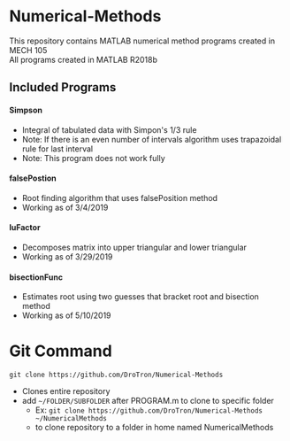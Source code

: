 # Numerical-Methods
This repository contains MATLAB numerical method programs created in MECH 105<br/>
All programs created in MATLAB R2018b

## Included Programs

#### Simpson
   * Integral of tabulated data with Simpon's 1/3 rule
   * Note: If there is an even number of intervals algorithm uses trapazoidal<br/>
   rule for last interval
   * Note: This program does not work fully
#### falsePostion
   * Root finding algorithm that uses falsePosition method
   * Working as of 3/4/2019
#### luFactor
   * Decomposes matrix into upper triangular and lower triangular
   * Working as of 3/29/2019
#### bisectionFunc
   * Estimates root using two guesses that bracket root and bisection method
   * Working as of 5/10/2019
   
# Git Command
`git clone https://github.com/DroTron/Numerical-Methods`
*  Clones entire repository
*  add `~/FOLDER/SUBFOLDER` after PROGRAM.m to clone to specific folder
   * Ex: `git clone https://github.com/DroTron/Numerical-Methods ~/NumericalMethods`
   * to clone repository to a folder in home named NumericalMethods
